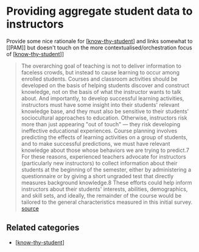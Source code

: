 # Providing aggregate student data to instructors

Provide some nice rationale for [[know-thy-student]] and links somewhat to [[PAM]] but doesn't touch on the more contextualised/orchestration focus of [[know-thy-student]]]

> The overarching goal of teaching is not to deliver information to faceless crowds, but instead to cause learning to occur among enrolled students. Courses and classroom activities should be developed on the basis of helping students discover and construct knowledge, not on the basis of what the instructor wants to talk about. And importantly, to develop successful learning activities, instructors must have some insight into their students' relevant knowledge base, and they must also be sensitive to their students' sociocultural approaches to education. Otherwise, instructors risk more than just appearing "out of touch" — they risk developing ineffective educational experiences. Course planning involves predicting the effects of learning activities on a group of students, and to make successful predictions, we must have relevant knowledge about those whose behaviors we are trying to predict.7
> For these reasons, experienced teachers advocate for instructors (particularly new instructors) to collect information about their students at the beginning of the semester, either by administering a questionnaire or by giving a short ungraded test that directly measures background knowledge.8 These efforts could help inform instructors about their students' interests, abilities, demographics, and skill sets, and ideally, the remainder of the course would be tailored to the general characteristics measured in this initial survey. [source](http://er.educause.edu/articles/2015/3/know-thy-students-providing-aggregate-student-data-to-instructors)

## Related categories

- [[know-thy-student]]

[//begin]: # "Autogenerated link references for markdown compatibility"
[know-thy-student]: ../know-thy-student "Know thy student"
[//end]: # "Autogenerated link references"